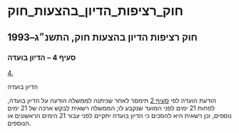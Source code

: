 # חוק_רציפות_הדיון_בהצעות_חוק

## חוק רציפות הדיון בהצעות חוק, התשנ״ג–1993

### סעיף 4 – הדיון בועדה

[4.](https://he.wikisource.org/wiki/חוק_רציפות_הדיון_בהצעות_חוק#s_yp_4)

הדיון בועדה

הודעת הועדה לפי [סעיף 2](https://he.wikisource.org/wiki/חוק_רציפות_הדיון_בהצעות_חוק#s_yp_2) תימסר לאחר שניתנה לממשלה הודעה על הדיון בועדה, לפחות 21 ימים לפני המועד שנקבע לו; הממשלה רשאית לבקש ארכה של 21 ימים נוספים, וכן רשאית היא להסכים כי הדיון בועדה יתקיים לפני עבור 21 הימים הראשונים או הנוספים.